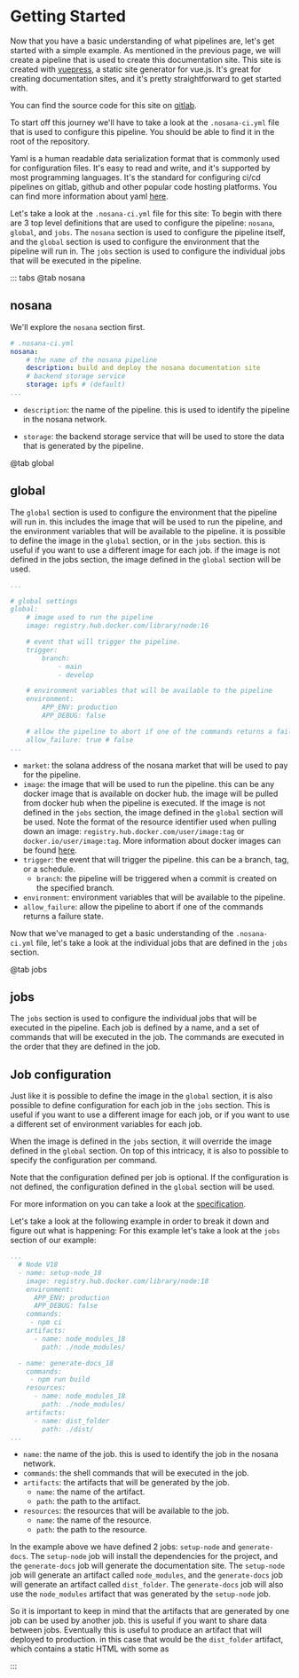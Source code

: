 # Getting Started

Now that you have a basic understanding of what pipelines are, let's get started with a simple example.
As mentioned in the previous page, we will create a pipeline that is used to create this documentation site.
This site is created with [vuepress](https://vuepress.vuejs.org/), a static site generator for vue.js.
It's great for creating documentation sites, and it's pretty straightforward to get started with.

You can find the source code for this site on [gitlab](https://gitlab.com/nosana-ci/nosana-docs).

To start off this journey we'll have to take a look at the `.nosana-ci.yml` file that is used to configure this pipeline.
You should be able to find it in the root of the repository.

Yaml is a human readable data serialization format that is commonly used for configuration files.
It's easy to read and write, and it's supported by most programming languages.
It's the standard for configuring ci/cd pipelines on gitlab, github and other popular code hosting platforms.
You can find more information about yaml [here](https://yaml.org/).

Let's take a look at the `.nosana-ci.yml` file for this site:
To begin with there are 3 top level definitions that are used to configure the pipeline: `nosana`, `global`, and `jobs`.
The `nosana` section is used to configure the pipeline itself, and the `global` section is used to configure the environment that the pipeline will run in.
The `jobs` section is used to configure the individual jobs that will be executed in the pipeline.

::: tabs
@tab nosana

## nosana

We'll explore the `nosana` section first.

```yaml
# .nosana-ci.yml
nosana:
    # the name of the nosana pipeline
    description: build and deploy the nosana documentation site
    # backend storage service
    storage: ipfs # (default)
...

```

- `description`: the name of the pipeline. this is used to identify the pipeline in the nosana network.
<!-- IDEA add webhook url in nosana.yml file to post data somewhere  -->
<!-- # webhook used to send data to when the pipeline is finished -->
<!-- webhook: https://nosana.com/api/v1/webhooks/... -->
<!-- - `webhook`: the url of the webhook that will be used to send data to when the pipeline is finished. -->
- `storage`: the backend storage service that will be used to store the data that is generated by the pipeline.

@tab global

## global

The `global` section is used to configure the environment that the pipeline will run in.
this includes the image that will be used to run the pipeline, and the environment variables that will be available to the pipeline.
it is possible to define the image in the `global` section, or in the `jobs` section.
this is useful if you want to use a different image for each job. if the image is not defined in the jobs section, the image defined in the `global` section will be used.

```yaml
...

# global settings
global:
    # image used to run the pipeline
    image: registry.hub.docker.com/library/node:16

    # event that will trigger the pipeline.
    trigger:
        branch:
            - main
            - develop

    # environment variables that will be available to the pipeline
    environment:
        APP_ENV: production
        APP_DEBUG: false

    # allow the pipeline to abort if one of the commands returns a failure state.
    allow_failure: true # false
...
```

- `market`: the solana address of the nosana market that will be used to pay for the pipeline.
- `image`: the image that will be used to run the pipeline. this can be any docker image that is available on docker hub. the image will be pulled from docker hub when the pipeline is executed. If the image is not defined in the `jobs` section, the image defined in the `global` section will be used. Note the format of the resource identifier used when pulling down an image: `registry.hub.docker.com/user/image:tag` or `docker.io/user/image:tag`. More information about docker images can be found [here](https://docs.docker.com/registry/introduction/).
- `trigger`: the event that will trigger the pipeline. this can be a branch, tag, or a schedule.
  - `branch`: the pipeline will be triggered when a commit is created on the specified branch.
  <!-- TODO - `tag`: the pipeline will be triggered when a tag is created. -->
- `environment`: environment variables that will be available to the pipeline.
- `allow_failure`: allow the pipeline to abort if one of the commands returns a failure state.

Now that we've managed to get a basic understanding of the `.nosana-ci.yml` file, let's take a look at the individual jobs that are defined in the `jobs` section.

@tab jobs

## jobs

The `jobs` section is used to configure the individual jobs that will be executed in the pipeline.
Each job is defined by a name, and a set of commands that will be executed in the job.
The commands are executed in the order that they are defined in the job.

## Job configuration

Just like it is possible to define the image in the `global` section, it is also possible to define configuration for each job in the `jobs` section.
This is useful if you want to use a different image for each job, or if you want to use a different set of environment variables for each job.

When the image is defined in the `jobs` section, it will override the image defined in the `global` section.
On top of this intricacy, it is also to possible to specify the configuration per command.

Note that the configuration defined per job is optional. If the configuration is not defined, the configuration defined in the `global` section will be used.

For more information on you can take a look at the [specification](specification.md).

Let's take a look at the following example in order to break it down and figure out what is happening:
For this example let's take a look at the `jobs` section of our example:

```yaml
...
  # Node V18
  - name: setup-node_18
    image: registry.hub.docker.com/library/node:18
    environment:
      APP_ENV: production
      APP_DEBUG: false
    commands:
     - npm ci
    artifacts:
      - name: node_modules_18
        path: ./node_modules/

  - name: generate-docs_18
    commands:
     - npm run build
    resources:
      - name: node_modules_18
        path: ./node_modules/
    artifacts:
      - name: dist_folder
        path: ./dist/
...
```

- `name`: the name of the job. this is used to identify the job in the nosana network.
- `commands`: the shell commands that will be executed in the job.
- `artifacts`: the artifacts that will be generated by the job.
  - `name`: the name of the artifact.
  - `path`: the path to the artifact.
- `resources`: the resources that will be available to the job.
  - `name`: the name of the resource.
  - `path`: the path to the resource.

In the example above we have defined 2 jobs: `setup-node` and `generate-docs`.
The `setup-node` job will install the dependencies for the project, and the `generate-docs` job will generate the documentation site.
The `setup-node` job will generate an artifact called `node_modules`, and the `generate-docs` job will generate an artifact called `dist_folder`.
The `generate-docs` job will also use the `node_modules` artifact that was generated by the `setup-node` job.

So it is important to keep in mind that the artifacts that are generated by one job can be used by another job. this is useful if you want to share data between jobs.
Eventually this is useful to produce an artifact that will deployed to production.
in this case that would be the `dist_folder` artifact, which contains a static HTML with some as

:::
